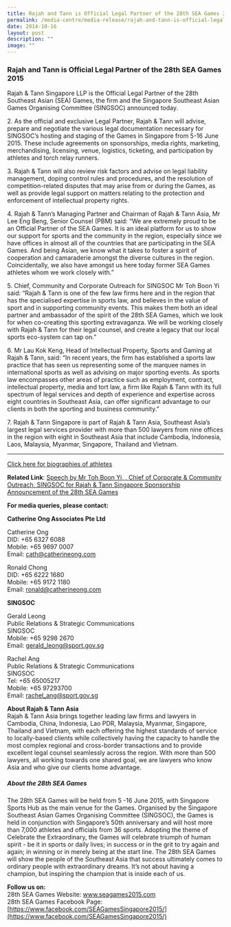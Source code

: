 ```yaml
---
title: Rajah and Tann is Official Legal Partner of the 28th SEA Games 2015
permalink: /media-centre/media-release/rajah-and-tann-is-official-legal-partner-of-the-28th-sea-games-2015/
date: 2014-10-16
layout: post
description: ""
image: ""
---
```

### **Rajah and Tann is Official Legal Partner of the 28th SEA Games 2015**

Rajah & Tann Singapore LLP is the Official Legal Partner of the 28th Southeast Asian (SEA) Games, the firm and the Singapore Southeast Asian Games Organising Committee (SINGSOC) announced today.

2\. As the official and exclusive Legal Partner, Rajah & Tann will advise, prepare and negotiate the various legal documentation necessary for SINGSOC’s hosting and staging of the Games in Singapore from 5-16 June 2015. These include agreements on sponsorships, media rights, marketing, merchandising, licensing, venue, logistics, ticketing, and participation by athletes and torch relay runners.

3\. Rajah & Tann will also review risk factors and advise on legal liability management, doping control rules and procedures, and the resolution of competition-related disputes that may arise from or during the Games, as well as provide legal support on matters relating to the protection and enforcement of intellectual property rights.

4\. Rajah & Tann’s Managing Partner and Chairman of Rajah & Tann Asia, Mr Lee Eng Beng, Senior Counsel (PBM) said: “We are extremely proud to be an Official Partner of the SEA Games. It is an ideal platform for us to show our support for sports and the community in the region, especially since we have offices in almost all of the countries that are participating in the SEA Games. And being Asian, we know what it takes to foster a spirit of cooperation and camaraderie amongst the diverse cultures in the region. Coincidentally, we also have amongst us here today former SEA Games athletes whom we work closely with.”

5\. Chief, Community and Corporate Outreach for SINGSOC Mr Toh Boon Yi said: “Rajah & Tann is one of the few law firms here and in the region that has the specialised expertise in sports law, and believes in the value of sport and in supporting community events. This makes them both an ideal partner and ambassador of the spirit of the 28th SEA Games, which we look for when co-creating this sporting extravaganza. We will be working closely with Rajah & Tann for their legal counsel, and create a legacy that our local sports eco-system can tap on.”
 
6\. Mr Lau Kok Keng, Head of Intellectual Property, Sports and Gaming at Rajah & Tann, said: “In recent years, the firm has established a sports law practice that has seen us representing some of the marquee names in international sports as well as advising on major sporting events. As sports law encompasses other areas of practice such as employment, contract, intellectual property, media and tort law, a firm like Rajah & Tann with its full spectrum of legal services and depth of experience and expertise across eight countries in Southeast Asia, can offer significant advantage to our clients in both the sporting and business community.”

7\. Rajah & Tann Singapore is part of Rajah & Tann Asia, Southeast Asia’s largest legal services provider with more than 500 lawyers from nine offices in the region with eight in Southeast Asia that include Cambodia, Indonesia, Laos, Malaysia, Myanmar, Singapore, Thailand and Vietnam.

---

[Click here for biographies of athletes](/files/Media%20Centre/Media%20Release/2014/October/Annex_Biographies_of_Athletes.pdf)

**Related Link**: [Speech by Mr Toh Boon Yi, , Chief of Corporate & Community Outreach, SINGSOC for Rajah & Tann Singapore Sponsorship Announcement of the 28th SEA Games](/media-centre/speeches/rajah-tann-singapore-sponsorship-announcement-of-the-28th-sea-games/)

**For media queries, please contact:**

**Catherine Ong Associates Pte Ltd**

Catherine Ong<br>
DID: +65 6327 6088<br>
Mobile: +65 9697 0007<br>
Email: [cath@catherineong.com](mailto:cath@catherineong.com) 

Ronald Chong<br>
DID: +65 6222 1680<br>
Mobile: +65 9172 1180<br>
Email: [ronald@catherineong.com](mailto:ronald@catherineong.com)

**SINGSOC**

Gerald Leong<br>
Public Relations & Strategic Communications<br>
SINGSOC<br>
Mobile: +65 9298 2670<br>
Email: [gerald\_leong@sport.gov.sg](mailto:gerald_leong@sport.gov.sg)

Rachel Ang<br>
Public Relations & Strategic Communications<br>
SINGSOC<br>
Tel: +65 65005217<br>
Mobile: +65 97293700<br>
Email: [rachel\_ang@sport.gov.sg](mailto:rachel_ang@sport.gov.sg)

**About Rajah & Tann Asia**
<br>
Rajah & Tann Asia brings together leading law firms and lawyers in Cambodia, China, Indonesia, Lao PDR, Malaysia, Myanmar, Singapore, Thailand and Vietnam, with each offering the highest standards of service to locally-based clients while collectively having the capacity to handle the most complex regional and cross-border transactions and to provide excellent legal counsel seamlessly across the region. With more than 500 lawyers, all working towards one shared goal, we are lawyers who know Asia and who give our clients home advantage.

##### **About the 28th SEA Games**

The 28th SEA Games will be held from 5 -16 June 2015, with Singapore Sports Hub as the main venue for the Games. Organised by the Singapore Southeast Asian Games Organising Committee (SINGSOC), the Games is held in conjunction with Singapore’s 50th anniversary and will host more than 7,000 athletes and officials from 36 sports. Adopting the theme of Celebrate the Extraordinary, the Games will celebrate triumph of human spirit - be it in sports or daily lives; in success or in the grit to try again and again; in winning or in merely being at the start line. The 28th SEA Games will show the people of the Southeast Asia that success ultimately comes to ordinary people with extraordinary dreams. It’s not about having a champion, but inspiring the champion that is inside each of us.

**Follow us on:**  
28th SEA Games Website: www.seagames2015.com <br>
28th SEA Games Facebook Page: [https://www.facebook.com/SEAGamesSingapore2015/](https://www.facebook.com/SEAGamesSingapore2015/)